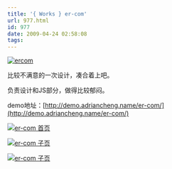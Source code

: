 ```yaml
---
title: '{ Works } er-com'
url: 977.html
id: 977
date: 2009-04-24 02:58:08
tags:
---
```


[![ercom](http://cai13.info/blog_pic/2009/04/ercom-thumb.jpg "ercom")](http://cai13.info/blog_pic/2009/04/ercom.jpg)

比较不满意的一次设计，凑合着上吧。

负责设计和JS部分，做得比较郁闷。

demo地址：[http://demo.adriancheng.name/er-com/](http://demo.adriancheng.name/er-com/)

[![er-com 首页](http://cai13.info/blog_pic/2009/04/indexout-thumb.png "er-com 首页")](http://cai13.info/blog_pic/2009/04/indexout.png)

[![er-com 子页](http://cai13.info/blog_pic/2009/04/page1-thumb.png "er-com 子页")](http://cai13.info/blog_pic/2009/04/page1.png)

[![er-com 子页](http://cai13.info/blog_pic/2009/04/page2-thumb.png "er-com 子页")](http://cai13.info/blog_pic/2009/04/page2.png)